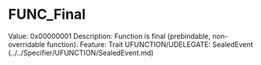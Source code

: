 # FUNC_Final

Value: 0x00000001
Description: Function is final (prebindable, non-overridable function).
Feature: Trait
UFUNCTION/UDELEGATE: SealedEvent (../../Specifier/UFUNCTION/SealedEvent.md)